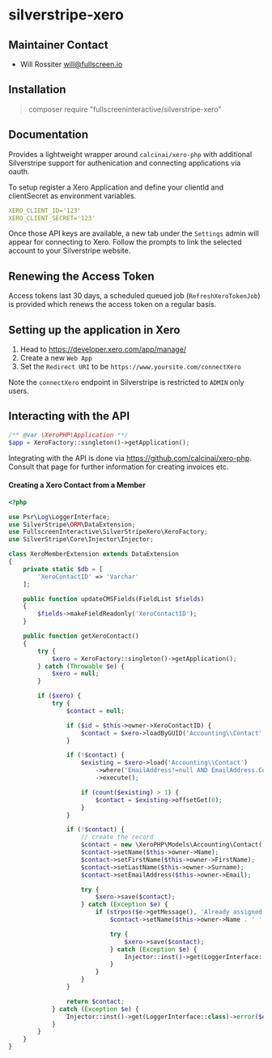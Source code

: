# silverstripe-xero

## Maintainer Contact

* Will Rossiter <will@fullscreen.io>

## Installation

> composer require "fullscreeninteractive/silverstripe-xero"

## Documentation

Provides a lightweight wrapper around `calcinai/xero-php` with additional
Silverstripe support for authenication and connecting applications via oauth.

To setup register a Xero Application and define your clientId and clientSecret
as environment variables.

```yaml
XERO_CLIENT_ID='123'
XERO_CLIENT_SECRET='123'
```

Once those API keys are available, a new tab under the `Settings` admin will
appear for connecting to Xero. Follow the prompts to link the selected account
to your Silverstripe website.

## Renewing the Access Token

Access tokens last 30 days, a scheduled queued job (`RefreshXeroTokenJob`) is
provided which renews the access token on a regular basis.

## Setting up the application in Xero

1. Head to https://developer.xero.com/app/manage/
1. Create a new `Web App`
1. Set the `Redirect URI` to be `https://www.yoursite.com/connectXero`

Note the `connectXero` endpoint in Silverstripe is restricted to `ADMIN` only
users.

## Interacting with the API

```php
/** @var \XeroPHP\Application **/
$app = XeroFactory::singleton()->getApplication();
```

Integrating with the API is done via https://github.com/calcinai/xero-php.
Consult that page for further information for creating invoices etc.

#### Creating a Xero Contact from a Member

```php
<?php

use Psr\Log\LoggerInterface;
use SilverStripe\ORM\DataExtension;
use FullscreenInteractive\SilverStripeXero\XeroFactory;
use SilverStripe\Core\Injector\Injector;

class XeroMemberExtension extends DataExtension
{
    private static $db = [
        'XeroContactID' => 'Varchar'
    ];

    public function updateCMSFields(FieldList $fields)
    {
        $fields->makeFieldReadonly('XeroContactID');
    }

    public function getXeroContact()
    {
        try {
            $xero = XeroFactory::singleton()->getApplication();
        } catch (Throwable $e) {
            $xero = null;
        }

        if ($xero) {
            try {
                $contact = null;

                if ($id = $this->owner->XeroContactID) {
                    $contact = $xero->loadByGUID('Accounting\\Contact', $id);
                }

                if (!$contact) {
                    $existing = $xero->load('Accounting\\Contact')
                        ->where('EmailAddress!=null AND EmailAddress.Contains("' . trim($this->owner->Email) . '")')
                        ->execute();

                    if (count($existing) > 1) {
                        $contact = $existing->offsetGet(0);
                    }
                }

                if (!$contact) {
                    // create the record
                    $contact = new \XeroPHP\Models\Accounting\Contact();
                    $contact->setName($this->owner->Name);
                    $contact->setFirstName($this->owner->FirstName);
                    $contact->setLastName($this->owner->Surname);
                    $contact->setEmailAddress($this->owner->Email);

                    try {
                        $xero->save($contact);
                    } catch (Exception $e) {
                        if (strpos($e->getMessage(), 'Already assigned to') !== false) {
                            $contact->setName($this->owner->Name . ' ' . date('Y-m-d'));

                            try {
                                $xero->save($contact);
                            } catch (Exception $e) {
                                Injector::inst()->get(LoggerInterface::class)->warning($e);
                            }
                        }
                    }
                }

                return $contact;
            } catch (Exception $e) {
                Injector::inst()->get(LoggerInterface::class)->error($e);
            }
        }
    }
}
```
